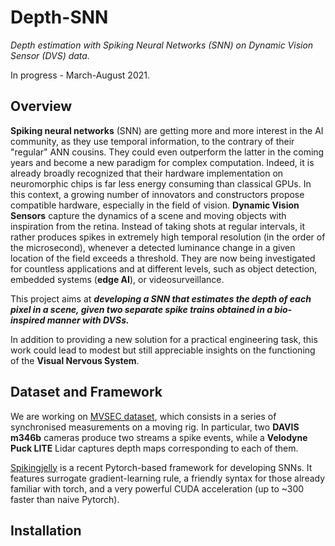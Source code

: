 # Depth-SNN
*Depth estimation with Spiking Neural Networks (SNN) on Dynamic Vision Sensor (DVS) data.*

In progress - March-August 2021.


## Overview

**Spiking neural networks** (SNN) are getting more and more interest in the AI community, as they use temporal information, to the
contrary of their "regular" ANN cousins. They could even outperform the latter in the coming years and become a new paradigm for complex computation.
Indeed, it is already broadly recognized that their hardware implementation on neuromorphic chips is far less energy consuming
than classical GPUs. In this context, a growing number of innovators and constructors propose compatible hardware, especially
in the field of vision. **Dynamic Vision Sensors** capture the dynamics of a scene and moving objects with inspiration from 
the retina. Instead of taking shots at regular intervals, it rather produces spikes in extremely high temporal resolution
(in the order of the microsecond), whenever a detected luminance change in a given location of the field exceeds a threshold.
They are now being investigated for countless applications and at different levels, such as object detection, embedded systems
(**edge AI**), or videosurveillance.

This project aims at ***developing a SNN that estimates the depth of each pixel in a scene, given
two separate spike trains obtained in a bio-inspired manner with DVSs.***

In addition to providing a new solution for a practical engineering task, this work could lead to modest but still appreciable 
insights on the functioning of the **Visual Nervous System**.


## Dataset and Framework

We are working on [MVSEC dataset](https://daniilidis-group.github.io/mvsec/), which consists in a series of synchronised
measurements on a moving rig. In particular, two **DAVIS m346b** cameras produce two streams a spike events, while a 
**Velodyne Puck LITE** Lidar captures depth maps corresponding to each of them.

[Spikingjelly](https://github.com/fangwei123456/spikingjelly) is a recent Pytorch-based framework for developing SNNs. 
It features surrogate gradient-learning rule, a friendly syntax for those already familiar with torch, and a very 
powerful CUDA acceleration (up to ~300 faster than naive Pytorch).


## Installation



